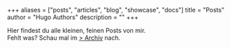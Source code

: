 +++
aliases = ["posts", "articles", "blog", "showcase", "docs"]
title = "Posts"
author = "Hugo Authors"
description = ""
+++

Hier findest du alle kleinen, feinen Posts von mir. <br> Fehlt was? Schau mal im [> Archiv](./archiv) nach.
